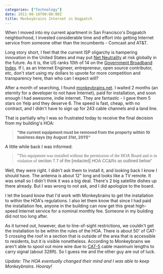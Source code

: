 ```yaml
---
categories: ["Technology"]
date: 2011-08-18T00:00:00Z
title: Monkeybrains Internet in Dogpatch
---
```


<p>When I moved into my current apartment in San Francisco's Dogpatch neighborhood, I invested considerable&nbsp;time and effort into getting Internet service from someone other than the incumbents - Comcast and AT&amp;T.</p>
<p>Long story short, I feel that the current ISP oligarchy is hampering innovation in the United States and may put <a href="http://en.wikipedia.org/wiki/Network_neutrality">Net Neutrality</a> at risk globally in the future. As it is, the US ranks 10th of 14 on the <a href="http://en.wikipedia.org/wiki/Government_Broadband_Index_(gBBi)">Government Broadband Index</a>. If I, as an Internet Engineer, entrepreneur, open source contributor, etc, don't start using my dollars to upvote for more competition and transparency here, than who can I expect will?</p>
<p>After a month of searching, I found <a href="http://monkeybrains.net">monkeybrains.net</a>. I waited 2 months (an eternity for a developer to not have Internet), paid for installation, and soon enough I had awesome, indie internet. They are fantastic - I gave them 5 stars on Yelp and they deserve 6. The speed is fast, cheap, with no contract, and I didn't have to sign up for 243 cable channels and a land line.</p>
<p>That is partially why I was so frustrated today to receive the final decision from my building's HOA:</p>
<blockquote>
<p><strong><span style="font-size: small;">"the current equipment must be removed from the property within 10 business days (by August 31st, 2011)"</span></strong></p>
</blockquote>
<p>A little while back I was informed:</p>
<blockquote>
<p><span style="font-family: tahoma, new york, times, serif;">"This equipment was installed without the permission of the&nbsp;HOA&nbsp;Board and is in violation of&nbsp;</span><span style="font-family: sans-serif;">section 7.7 of the [redacted] HOA&nbsp;CC&amp;Rs as outlined below"</span></p>
</blockquote>
<p>Well, they were right. I didn't ask them to install it, and looking back I know I should have. The antenna is about 12" long and looks like a TV remote. It was small so I didn't think it was a big deal.&nbsp;There's 2 big satellite dishes up there already. But I was wrong to not ask, and I did apologize to the board.</p>
<p>I let the board know that I'd work with Monkeybrains to get the installation to within the HOA's regulations. I also let them know that since I had paid the installation fee, anyone in the building can now get this great high-speed Internet service for a nominal monthly fee. Someone in my building did not too long after.&nbsp;</p>
<p>As it turned out, however, due to line-of-sight restrictions, we couldn't get the installation to be within the rules of the HOA. There is about 50' of CAT-5 crossing the roof in a section that is outside of the area that is accessible to residents, but it is visible nonetheless. According to Monkeybrains we aren't able to spool out more wire due to <a href="http://en.wikipedia.org/wiki/Category_5_cable">CAT-5</a> cable maximum lengths to carry signal (about 328ft). So I guess me and the other guy are out of luck.</p>
<p style="font-style: italic">Update: The HOA eventually changed their mind and I was able to keep Monkeybrains. Hooray!</p>
<p>&nbsp;</p>
